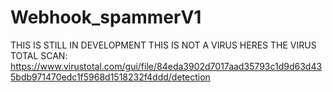 # Webhook_spammerV1

THIS IS STILL IN DEVELOPMENT
THIS IS NOT A VIRUS
HERES THE VIRUS TOTAL SCAN: https://www.virustotal.com/gui/file/84eda3902d7017aad35793c1d9d63d435bdb971470edc1f5968d1518232f4ddd/detection
